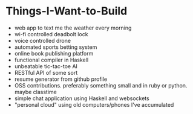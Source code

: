 # Things-I-Want-to-Build

* web app to text me the weather every morning
* wi-fi controlled deadbolt lock
* voice controlled drone
* automated sports betting system
* online book publishing platform
* functional compiler in Haskell
* unbeatable tic-tac-toe AI
* RESTful API of some sort
* resume generator from github profile
* OSS contributions. preferably something small and in ruby or python. maybe classtime
* simple chat application using Haskell and websockets
* "personal cloud" using old computers/phones I've accumulated
